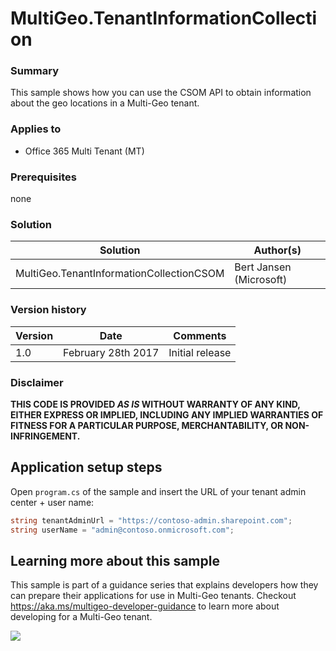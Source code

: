 # MultiGeo.TenantInformationCollection #

### Summary ###
This sample shows how you can use the CSOM API to obtain information about the geo locations in a Multi-Geo tenant.


### Applies to ###
-  Office 365 Multi Tenant (MT)

### Prerequisites ###
none

### Solution ###
Solution | Author(s)
---------|----------
MultiGeo.TenantInformationCollectionCSOM | Bert Jansen (Microsoft)

### Version history ###
Version  | Date | Comments
---------| -----| --------
1.0  | February 28th 2017 | Initial release

### Disclaimer ###
**THIS CODE IS PROVIDED *AS IS* WITHOUT WARRANTY OF ANY KIND, EITHER EXPRESS OR IMPLIED, INCLUDING ANY IMPLIED WARRANTIES OF FITNESS FOR A PARTICULAR PURPOSE, MERCHANTABILITY, OR NON-INFRINGEMENT.**

## Application setup steps
Open `program.cs` of the sample and insert the URL of your tenant admin center + user name:

```C#
string tenantAdminUrl = "https://contoso-admin.sharepoint.com";
string userName = "admin@contoso.onmicrosoft.com";
```

## Learning more about this sample
This sample is part of a guidance series that explains developers how they can prepare their applications for use in Multi-Geo tenants. Checkout https://aka.ms/multigeo-developer-guidance to learn more about developing for a Multi-Geo tenant.


<img src="https://telemetry.sharepointpnp.com/pnp/samples/MultiGeo.TenantInformationCollectionCSOM" />